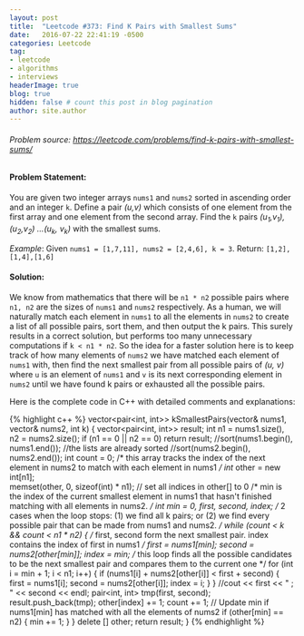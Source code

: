 ```yaml
---
layout: post
title:  "Leetcode #373: Find K Pairs with Smallest Sums"
date:   2016-07-22 22:41:19 -0500
categories: Leetcode
tag: 
- leetcode
- algorithms
- interviews
headerImage: true
blog: true
hidden: false # count this post in blog pagination
author: site.author
---
```


###### Problem source: <https://leetcode.com/problems/find-k-pairs-with-smallest-sums/> 
 
 
#### Problem Statement:
You are given two integer arrays `nums1` and `nums2` sorted in ascending order and an integer `k`. 
Define a pair *(u,v)* which consists of one element from the first array and one element from the second array.
Find the `k` pairs *(u<sub>1</sub>,v<sub>1</sub>),(u<sub>2</sub>,v<sub>2</sub>) ...(u<sub>k</sub>, v<sub>k</sub>)* with the smallest sums.
 
*Example*:
Given `nums1 = [1,7,11], nums2 = [2,4,6], k = 3`.
Return: `[1,2],[1,4],[1,6]`
 
 
#### Solution: 
We know from mathematics that there will be `n1 * n2` possible pairs where `n1, n2` are the sizes of `nums1` and `nums2` respectively. As a human, we will naturally match each element in `nums1` to all the elements in `nums2` to create a list of all possible pairs, sort them, and then output the k pairs. This surely results in a correct solution, but performs too many unnecessary computations if `k < n1 * n2`. So the idea for a faster solution here is to keep track of how many elements of `nums2` we have matched each element of `nums1` with, then find the next smallest pair from all possible pairs of *(u, v)* where `u` is an element of `nums1` and `v` is its next corresponding element in `nums2` until we have found k pairs or exhausted all the possible pairs.
 
Here is the complete code in C++ with detailed comments and explanations:
 
{% highlight c++ %}
vector<pair<int, int>> kSmallestPairs(vector<int>& nums1, vector<int>& nums2, 
                                      int k) {
    vector<pair<int, int>> result;
    int n1 = nums1.size(), n2 = nums2.size();
    if (n1 == 0 || n2 == 0) return result;
    //sort(nums1.begin(), nums1.end());  //the lists are already sorted
	//sort(nums2.begin(), nums2.end());
	int count = 0;
    /* this array tracks the index of the next element in nums2
	to match with each element in nums1 */
    int* other = new int[n1];          
    memset(other, 0, sizeof(int) * n1);  // set all indices in other[] to 0
    /* min is the index of the current smallest element in nums1 
	that hasn't finished matching with all elements in nums2. */
    int min = 0, first, second, index;
    /* 2 cases when the loop stops: (1) we find all k pairs; or
      (2) we find every possible pair that can be made from nums1 and nums2. */
    while (count < k && count < n1 * n2) {
        /* first, second form the next smallest pair. 
		index contains the index of first in nums1 */
        first = nums1[min];
        second = nums2[other[min]];
        index = min;
        /* this loop finds all the possible candidates to be the next 
		smallest pair and compares them to the current one */
        for (int i = min + 1; i < n1; i++) {
            if (nums1[i] + nums2[other[i]] < first + second) {
                first = nums1[i];
                second = nums2[other[i]];
                index = i;
            }
        }
        //cout << first << " ; " << second << endl;
        pair<int, int> tmp(first, second);
        result.push_back(tmp);
        other[index] += 1;
        count += 1;
        // Update min if nums1[min] has matched with all the elements of nums2
        if (other[min] == n2) {
            min += 1;
        }
    }
    delete [] other;
    return result;
}
{% endhighlight %}
